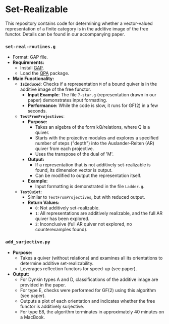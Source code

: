 # Set-Realizable
This repository contains code for determining whether a vector-valued representation of a finite category is in the additive image of the free functor. Details can be found in our accompanying paper.

### `set-real-routines.g`
- Format: GAP file.
- **Requirements:**
  - Install [GAP](https://www.gap-system.org/).
  - Load the [QPA](https://github.com/homalg-project/QPA) package.
- **Main Functionality:**
  - **`IsInduced`**: Checks if a representation `M` of a bound quiver is in the additive image of the free functor. 
    - **Input Example**: The file `7-star.g` (representation drawn in our paper) demonstrates input formatting.
    - **Performance:** While the code is slow, it runs for GF(2) in a few seconds.
  - **`TestFromProjectives`**:
    - **Purpose:**
      - Takes an algebra of the form  kQ/relations, where Q is a quiver.
      - Starts with the projective modules and explores a specified number of steps ("depth") into the Auslander-Reiten (AR) quiver from each projective.
      - Uses the transpose of the dual of 'M'.
    - **Output:**
      - If a representation that is not additively set-realizable is found, its dimension vector is output.
      - Can be modified to output the representation itself.
    - **Example:**
      - Input formatting is demonstrated in the file `Ladder.g`.
  - **`TestQuiet`**:
    - Similar to `TestFromProjectives`, but with reduced output.
    - **Return Values:**
      - `0`: Not additively set-realizable.
      - `1`: All representations are additively realizable, and the full AR quiver has been explored.
      - `2`: Inconclusive (full AR quiver not explored, no counterexamples found).

### `add_surjective.py`
- **Purpose:**
  - Takes a quiver (without relations) and examines all its orientations to determine additive set-realizability.
  - Leverages reflection functors for speed-up (see paper).
- **Output:**
  - For Dynkin types A and D, classifications of the additive image are provided in the paper.
  - For type E, checks were performed for GF(2) using this algorithm (see paper).
  - Outputs a plot of each orientation and indicates whether the free functor is additively surjective.
  - For type E8, the algorithm terminates in approximately 40 minutes on a MacBook.



